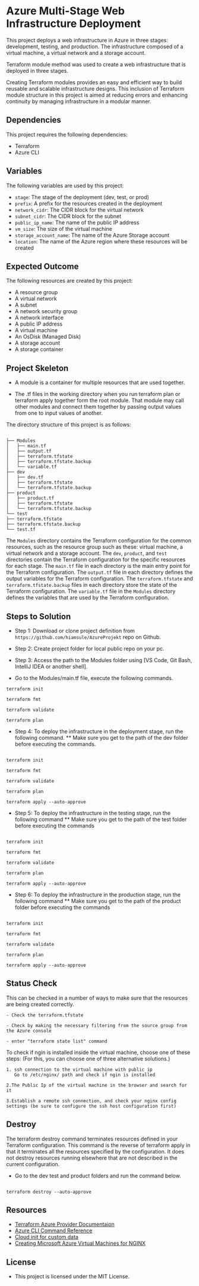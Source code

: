 # Azure Multi-Stage Web Infrastructure Deployment

This project deploys a web infrastructure in Azure in three stages: development, testing, and production. The infrastructure composed of a virtual machine, a virtual network and a storage account.

Terraform module method was used to create a web infrastructure that is deployed in three stages.

Creating Terraform modules provides an easy and efficient way to build reusable and scalable infrastructure designs. This inclusion of Terraform module structure in this project is aimed at reducing errors and enhancing continuity by managing infrastructure in a modular manner.

## Dependencies

This project requires the following dependencies:

* Terraform
* Azure CLI

## Variables

The following variables are used by this project:

* `stage`: The stage of the deployment (dev, test, or prod)
* `prefix`: A prefix for the resources created in the deployment
* `network_cidr`: The CIDR block for the virtual network
* `subnet_cidr`: The CIDR block for the subnet
* `public_ip_name`: The name of the public IP address
* `vm_size`: The size of the virtual machine
* `storage_account_name`: The name of the Azure Storage account
* `location`: The name of the Azure region where these resources will be created

## Expected Outcome

The following resources are created by this project:

* A resource group
* A virtual network
* A subnet
* A network security group
* A network interface
* A public IP address
* A virtual machine
* An OsDisk (Managed Disk)
* A storage account
* A storage container


## Project Skeleton

* A module is a container for multiple resources that are used together.

* The .tf files in the working directory when you run terraform plan or terraform apply together form the root module. That module may call other modules and connect them together by passing output values from one to input values of another.

The directory structure of this project is as follows:


```

├── Modules
│   ├── main.tf
│   ├── output.tf
│   ├── terraform.tfstate
│   ├── terraform.tfstate.backup
│   └── variable.tf
├── dev
│   ├── dev.tf
│   ├── terraform.tfstate
│   └── terraform.tfstate.backup
├── product
│   ├── product.tf
│   ├── terraform.tfstate
│   └── terraform.tfstate.backup
└── test
├── terraform.tfstate
├── terraform.tfstate.backup
└── test.tf

```

The `Modules` directory contains the Terraform configuration for the common resources, such as the resource group such as these: virtual machine, a virtual network and a storage account. The `dev`, `product`, and `test` directories contain the Terraform configuration for the specific resources for each stage. The `main.tf` file in each directory is the main entry point for the Terraform configuration. The `output.tf` file in each directory defines the output variables for the Terraform configuration. The `terraform.tfstate` and `terraform.tfstate.backup` files in each directory store the state of the Terraform configuration. The `variable.tf` file in the `Modules` directory defines the variables that are used by the Terraform configuration.



## Steps to Solution

* Step 1: Download or clone project definition from `https://github.com/hiamsule/AzureProjekt` repo on Github.
* Step 2: Create project folder for local public repo on your pc.
* Step 3: Access the path to the Modules folder using [VS Code, Git Bash, IntelliJ IDEA or another shell].

* Go to the Modules/main.tf file, execute the following commands.

```
terraform init

terraform fmt

terraform validate

terraform plan

```

* Step 4: To deploy the infrastructure in the deployment stage, run the following command.
** Make sure you get to the path of the dev folder before executing the commands.

```

terraform init

terraform fmt

terraform validate

terraform plan

terraform apply --auto-approve

```

* Step 5: To deploy the infrastructure in the testing stage, run the following command
** Make sure you get to the path of the test folder before executing the commands

```

terraform init

terraform fmt

terraform validate

terraform plan

terraform apply --auto-approve

```

* Step 6: To deploy the infrastructure in the production stage, run the following command
** Make sure you get to the path of the product folder before executing the commands

```

terraform init

terraform fmt

terraform validate

terraform plan

terraform apply --auto-approve

```
## Status Check

This can be checked in a number of ways to make sure that the resources are being created correctly.

```
- Check the terraform.tfstate

- Check by making the necessary filtering from the source group from the Azure console

- enter "terraform state list" command

```

To check if ngin is installed inside the virtual machine, choose one of these steps:
(For this, you can choose one of three alternative solutions.)

```
1. ssh connection to the virtual machine with public ip
   Go to /etc/nginx/ path and check if ngin is installed

2.The Public Ip of the virtual machine in the browser and search for it

3.Establish a remote ssh connection, and check your nginx config settings (be sure to configure the ssh host configuration first)

```

## Destroy

The terraform destroy command terminates resources defined in your Terraform configuration. This command is the reverse of terraform apply in that it terminates all the resources specified by the configuration. It does not destroy resources running elsewhere that are not described in the current configuration.

* Go to the dev test and product folders and run the command below.
```

terraform destroy --auto-approve

```

## Resources

* [Terraform Azure Provider Documentaion](https://registry.terraform.io/providers/hashicorp/azurerm/latest/docs)
* [Azure CLI Command Reference](https://learn.microsoft.com/en-us/cli/azure/)
* [Cloud init for custom data](https://learn.microsoft.com/en-us/azure/virtual-machines/linux/tutorial-automate-vm-deployment)
* [Creating Microsoft Azure Virtual Machines for NGINX](https://docs.nginx.com/nginx/deployment-guides/microsoft-azure/virtual-machines-for-nginx/)

## License

* This project is licensed under the MIT License.
